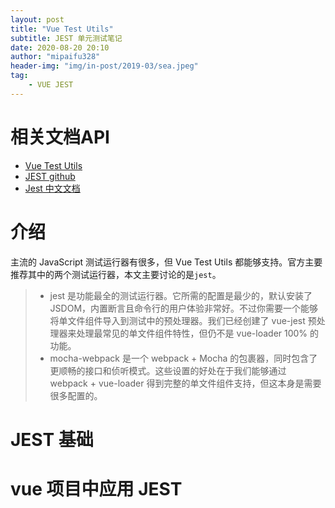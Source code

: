 ```yaml
---
layout: post
title: "Vue Test Utils"
subtitle: JEST 单元测试笔记
date: 2020-08-20 20:10
author: "mipaifu328"
header-img: "img/in-post/2019-03/sea.jpeg"
tag: 
    - VUE JEST
---
```


# 相关文档API

- [Vue Test Utils](https://vue-test-utils.vuejs.org/zh/)
- [JEST github](https://github.com/facebook/jest)
- [Jest 中文文档](http://facebook.github.io/jest/docs/zh-Hans/getting-started.html)

# 介绍

主流的 JavaScript 测试运行器有很多，但 Vue Test Utils 都能够支持。官方主要推荐其中的两个测试运行器，本文主要讨论的是`jest`。

> - jest 是功能最全的测试运行器。它所需的配置是最少的，默认安装了 JSDOM，内置断言且命令行的用户体验非常好。不过你需要一个能够将单文件组件导入到测试中的预处理器。我们已经创建了 vue-jest 预处理器来处理最常见的单文件组件特性，但仍不是 vue-loader 100% 的功能。
> - mocha-webpack 是一个 webpack + Mocha 的包裹器，同时包含了更顺畅的接口和侦听模式。这些设置的好处在于我们能够通过 webpack + vue-loader 得到完整的单文件组件支持，但这本身是需要很多配置的。

# JEST 基础

# vue 项目中应用 JEST